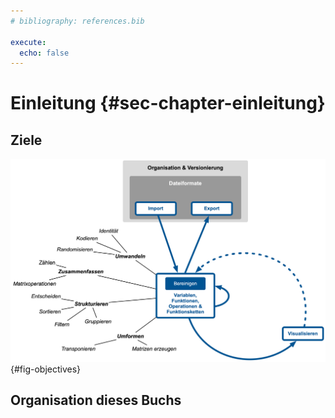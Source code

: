 ```yaml
---
# bibliography: references.bib

execute: 
  echo: false
---
```


# Einleitung {#sec-chapter-einleitung}

## Ziele

![Ziele und Themen](figures/DXI_big_picture/DXI_big_picture.png){#fig-objectives}

## Organisation dieses Buchs

